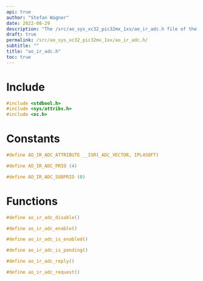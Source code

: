 ```yaml
---
api: true
author: "Stefan Wagner"
date: 2022-08-29
description: "The /src/ao_sys_xc32_pic32mx_1xx/ao_ir_adc.h file of the ao real-time operating system."
draft: true
permalink: /src/ao_sys_xc32_pic32mx_1xx/ao_ir_adc.h/
subtitle: ""
title: "ao_ir_adc.h"
toc: true
---
```


# Include

```c
#include <stdbool.h>
#include <sys/attribs.h>
#include <xc.h>
```

# Constants

```c
#define AO_IR_ADC_ATTRIBUTE __ISR(_ADC_VECTOR, IPL4SOFT)
```

```c
#define AO_IR_ADC_PRIO (4)
```

```c
#define AO_IR_ADC_SUBPRIO (0)
```

# Functions

```c
#define ao_ir_adc_disable()
```

```c
#define ao_ir_adc_enable()
```

```c
#define ao_ir_adc_is_enabled()
```

```c
#define ao_ir_adc_is_pending()
```

```c
#define ao_ir_adc_reply()
```

```c
#define ao_ir_adc_request()
```

